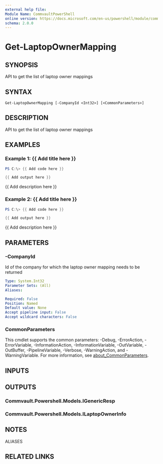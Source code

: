 ```yaml
---
external help file:
Module Name: CommvaultPowerShell
online version: https://docs.microsoft.com/en-us/powershell/module/commvaultpowershell/get-laptopownermapping
schema: 2.0.0
---
```


# Get-LaptopOwnerMapping

## SYNOPSIS
API to get the list of laptop owner mappings

## SYNTAX

```
Get-LaptopOwnerMapping [-CompanyId <Int32>] [<CommonParameters>]
```

## DESCRIPTION
API to get the list of laptop owner mappings

## EXAMPLES

### Example 1: {{ Add title here }}
```powershell
PS C:\> {{ Add code here }}

{{ Add output here }}
```

{{ Add description here }}

### Example 2: {{ Add title here }}
```powershell
PS C:\> {{ Add code here }}

{{ Add output here }}
```

{{ Add description here }}

## PARAMETERS

### -CompanyId
Id of the company for which the laptop owner mapping needs to be returned

```yaml
Type: System.Int32
Parameter Sets: (All)
Aliases:

Required: False
Position: Named
Default value: None
Accept pipeline input: False
Accept wildcard characters: False
```

### CommonParameters
This cmdlet supports the common parameters: -Debug, -ErrorAction, -ErrorVariable, -InformationAction, -InformationVariable, -OutVariable, -OutBuffer, -PipelineVariable, -Verbose, -WarningAction, and -WarningVariable. For more information, see [about_CommonParameters](http://go.microsoft.com/fwlink/?LinkID=113216).

## INPUTS

## OUTPUTS

### Commvault.Powershell.Models.IGenericResp

### Commvault.Powershell.Models.ILaptopOwnerInfo

## NOTES

ALIASES

## RELATED LINKS

